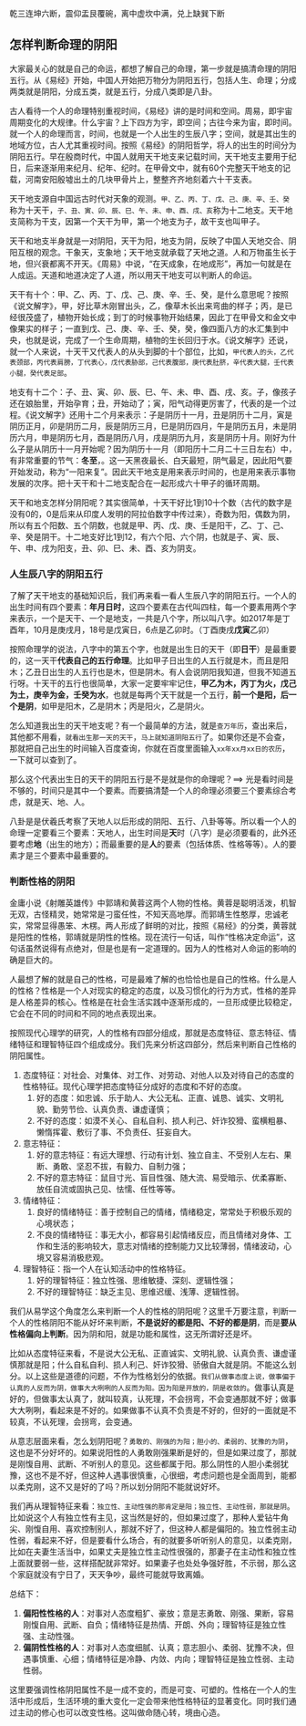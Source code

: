 乾三连坤六断，震仰盂艮覆碗，离中虚坎中满，兑上缺巽下断

## 怎样判断命理的阴阳

大家最关心的就是自己的命运，都想了解自己的命理，第一步就是搞清命理的阴阳五行。从《易经》开始，中国人开始把万物分为阴阳五行，包括人生、命理；分成两类就是阴阳，分成五类，就是五行，分成八类即是八卦。

古人看待一个人的命理特别重视时间，《易经》讲的是时间和空间。周易，即宇宙周期变化的大规律。什么宇宙？上下四方为宇，即空间；古往今来为宙，即时间。就一个人的命理而言，时间，也就是一个人出生的生辰八字；空间，就是其出生的地域方位，古人尤其重视时间。按照《易经》的阴阳哲学，将人的出生的时间分为阴阳五行。早在殷商时代，中国人就用天干地支来记载时间，天干地支主要用于纪日，后来逐渐用来纪月、纪年、纪时。在甲骨文中，就有60个完整天干地支的记载，河南安阳殷墟出土的几块甲骨片上，整整齐齐地刻着六十干支表。

天干地支源自中国远古时代对天象的观测。`甲、乙、丙、丁、戊、己、庚、辛、壬、癸`称为十天干，`子、丑、寅、卯、辰、巳、午、未、申、酉、戌、亥`称为十二地支。天干地支简称为干支，因第一个天干为甲，第一个地支为子，故干支也叫甲子。

天干和地支半身就是一对阴阳，天干为阳，地支为阴，反映了中国人天地交合、阴阳互根的观念。干象天，支象地；天干地支就承载了天地之道。人和万物虽生长于地，但兴衰都离不开天。《周易》中说，“在天成象，在地成形”，再加一句就是在人成运。天道和地道决定了人道，所以用天干地支可以判断人的命运。

天干有十个：甲、乙、丙、丁、戊、己、庚、辛、壬、癸，是什么意思呢？按照《说文解字》，甲，好比草木刚冒出头，乙，像草木长出来弯曲的样子；丙，是已经很茂盛了，植物开始长成；到丁的时候事物开始结果，因此丁在甲骨文和金文中像果实的样子；一直到戊、己、庚、辛、壬、癸，癸，像四面八方的水汇集到中央，也就是说，完成了一个生命周期，植物的生长回归于水。《说文解字》还说，就一个人来说，十天干又代表人的从头到脚的十个部位，比如，`甲代表人的头，乙代表颈部，丙代表肩膀，丁代表心，戊代表胁部，己代表腹部，庚代表肚脐，辛代表大腿，壬代表小腿，癸代表足部`。

地支有十二个：子、丑、寅、卯、辰、巳、午、未、申、酉、戌、亥。子，像孩子还在娘胎里，开始孕育；丑，开始动了；寅，阳气动得更厉害了，代表的是一个过程。《说文解字》还用十二个月来表示：子是阴历十一月，丑是阴历十二月，寅是阴历正月，卯是阴历二月，辰是阴历三月，巳是阴历四月，午是阴历五月，未是阴历六月，申是阴历七月，酉是阴历八月，戌是阴历九月，亥是阴历十月。刚好为什么子是从阴历十一月开始呢？因为阴历十一月（即阳历十二月二十三日左右）中，有非常重要的节气：**冬至**，。这一天黑夜最长、白天最短，阴气最足，因此阳气要开始发动，称为“一阳来复”。因此天干地支是用来表示时间的，也是用来表示事物发展的次序。把十天干和十二地支配合在一起形成六十甲子的循环周期。

天干和地支怎样分阴阳呢？其实很简单，十天干好比1到10十个数（古代的数字是没有0的，0是后来从印度人发明的阿拉伯数字中传过来），奇数为阳，偶数为阴，所以有五个阳数、五个阴数，也就是甲、丙、戊、庚、壬是阳干，乙、丁、己、辛、癸是阴干。十二地支好比1到12，有六个阳、六个阴，也就是子、寅、辰、午、申、戌为阳支，丑、卯、巳、未、酉、亥为阴支。

### 人生辰八字的阴阳五行

了解了天干地支的基础知识后，我们再来看一看人生辰八字的阴阳五行。一个人的出生时间有四个要素：**年月日时**，这四个要素在古代叫四柱，每一个要素用两个字来表示，一个是天干、一个是地支，一共是八个字，所以叫八字。如2017年是丁酉年，10月是庚戌月，18号是戊寅日，6点是乙卯时。（丁酉庚戌**戊寅**乙卯）

按照命理学的说法，八字中的第五个字，也就是出生日的天干（即**日干**）是最重要的，这一天干**代表自己的五行命理**。比如甲子日出生的人五行就是木，而且是阳木；乙丑日出生的人五行也是木，但是阴木。有人会说阴阳我知道，但我不知道五行呀。十天干的五行也很简单，大家一定要牢牢记住，**甲乙为木，丙丁为火，戊己为土，庚辛为金，壬癸为水**，也就是每两个天干就是一个五行，**前一个是阳，后一个是阴**，如甲是阳木，乙是阴木；丙是阳火，乙是阴火。

怎么知道我出生的天干地支呢？有一个最简单的方法，就是`查万年历`，查出来后，其他都不用看，`就看出生那一天的天干`，`马上就知道阴阳五行`了。如果你还是不会查，那就把自己出生的时间输入百度查询，你就在百度里面输入`xx年xx月xx日的农历`，一下就可以查到了。

那么这个代表出生日的天干的阴阳五行是不是就是你的命理呢？==> 光是看时间是不够的，时间只是其中一个要素。而要搞清楚一个人的命理必须要三个要素综合考虑，就是天、地、人。

八卦是是伏羲氏考察了天地人以后形成的阴阳、五行、八卦等等。所以看一个人的命理一定要看三个要素：天地人，出生时间是**天**时（八字）是必须要看的，此外还要考虑**地**（出生的地方）；而最重要的是**人**的要素（包括体质、性格等等）。人的要素才是三个要素中最重要的。

### 判断性格的阴阳

金庸小说《射雕英雄传》中郭靖和黄蓉这两个人物的性格。黄蓉是聪明活泼，机智无双，古怪精灵，她常常是刁蛮任性，不知天高地厚。而郭靖生性憨厚，忠诚老实，常常显得愚笨、木楞。两人形成了鲜明的对比，按照《易经》的分类，黄蓉就是阳性的性格，郭靖就是阴性的性格。现在流行一句话，叫作“性格决定命运”，这句话虽然说得有点绝对，但是也是有一定道理的。因为人的性格对人命运的影响的确是巨大的。

人最想了解的就是自己的性格，可是最难了解的也恰恰也是自己的性格。什么是人的性格？性格是一个人对现实的稳定的态度，以及习惯化的行为方式，性格的差异是人格差异的核心。性格是在社会生活实践中逐渐形成的，一旦形成便比较稳定，它会在不同的时间和不同的地点表现出来。

按照现代心理学的研究，人的性格有四部分组成，那就是态度特征、意志特征、情绪特征和理智特征四个组成成分。我们先来分析这四部分，然后来判断自己性格的阴阳属性。

1. 态度特征：对社会、对集体、对工作、对劳动、对他人以及对待自己的态度的性格特征。现代心理学把态度特征分成好的态度和不好的态度。
   1. 好的态度：如忠诚、乐于助人、大公无私、正直、诚恳、诚实、文明礼貌、勤劳节俭、认真负责、谦虚谨慎；
   2. 不好的态度：如漠不关心、自私自利、损人利己、奸诈狡猾、蛮横粗暴、懒惰挥霍、敷衍了事、不负责任、狂妄自大。
2. 意志特征：
   1. 好的意志特征：有远大理想、行动有计划、独立自主、不受别人左右、果断、勇敢、坚忍不拔，有毅力、自制力强；
   2. 不好的意志特征：鼠目寸光、盲目性强、随大流、易受暗示、优柔寡断、放任自流或固执己见、怯懦、任性等等。
3. 情绪特征：
   1. 良好的情绪特征：善于控制自己的情绪，情绪稳定，常常处于积极乐观的心境状态；
   2. 不良的情绪特征：事无大小，都容易引起情绪反应，而且情绪对身体、工作和生活的影响较大，意志对情绪的控制能力又比较薄弱，情绪波动，心境又容易消极悲观。
4. 理智特征：指一个人在认知活动中的性格特征。
   1. 好的理智特征：独立性强、思维敏捷、深刻、逻辑性强；
   2. 不好的理智特征：缺乏主见、思维迟缓、浅薄、逻辑性弱。

我们从易学这个角度怎么来判断一个人的性格的阴阳呢？这里千万要注意，判断一个人的性格阴阳不能从好坏来判断，**不是说好的都是阳、不好的都是阴**，而是**要从性格偏向上判断**。因为阴和阳，就是功能和属性，这无所谓好还是坏。

比如从态度特征来看，不是说大公无私、正直诚实、文明礼貌、认真负责、谦虚谨慎那就是阳；什么自私自利、损人利己、奸诈狡猾、骄傲自大就是阴。不能这么划分。以上这些是道德的问题，不作为性格划分的依据。`我们从做事态度上说，做事偏于认真的人反而为阴，做事大大咧咧的人反而为阳。因为阳是开放的，阴是收敛的`。做事认真是好的，但做事太认真了，就叫较真，认死理，不会拐弯，不会变通那就不好；做事大大咧咧，看起来是不好的。如果做事不认真不负责是不好的，但好的一面就是不较真，不认死理，会拐弯，会变通。

从意志层面来看，怎么划阴阳呢？`勇敢的、刚强的为阳；胆小的、柔弱的、犹豫的为阴`，这也是不分好坏的。如果说阳性的人勇敢刚强果断是好的，但是如果过度了，那就是刚愎自用、武断、不听别人的意见。这些都属于阳。那么阴性的人胆小柔弱犹豫，这也不是不好，但这种人遇事很慎重，心很细，考虑问题也是全面周到，能都以柔克刚，这不又是好的了吗？所以划分阴阳不能就说好坏。

我们再从理智特征来看：`独立性、主动性强的那肯定是阳；独立性、主动性弱，那就是阴`。比如说这个人有独立性有主见，这当然是好的，但如果过度了，那种人爱钻牛角尖、刚愎自用、喜欢控制别人，那就不好了，但这种人都是偏阳的。独立性弱主动性弱，看起来不好，但是要看什么场合，有的就要多听听别人的意见，以柔克刚，比如在夫妻生活当中，如果丈夫是独立性主动性很强的，那妻子在主动性和独立性上面就要弱一些，这样搭配就非常好。如果妻子也处处争强好胜，不示弱，那么这个家庭就没有宁日了，天天争吵，最终可能就导致离婚。

总结下：

1. **偏阳性性格的人**：对事对人态度粗犷、豪放；意是志勇敢、刚强、果断，容易刚愎自用、武断、自负；情绪特征是热情、开朗、外向；理智特征是独立性强、主动性强。
2. **偏阴性性格的人**：对事对人态度细腻、认真；意志胆小、柔弱、犹豫不决，但遇事慎重、心细；情绪特征是冷静、内敛、内向；理智特征是独立性弱、主动性弱。

这里要强调性格阴阳属性不是一成不变的，而是可变、可塑的。性格在一个人的生活中形成后，生活环境的重大变化一定会带来他性格特征的显著变化。同时我们通过主动的修心也可以改变性格。这叫做命随心转，境由心造。